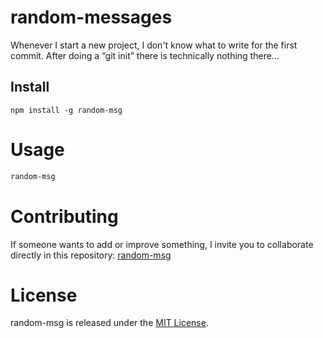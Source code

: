 # random-messages

Whenever I start a new project, I don't know what to write for the first commit. After doing a “git init” there is technically nothing there...

## Install

```npm
npm install -g random-msg
```

# Usage

```bash
random-msg
```

# Contributing
If someone wants to add or improve something, I invite you to collaborate directly in this repository: [random-msg](https://github.com/santiagoVII/santiagoVII-random-messages-esvu)

# License
random-msg is released under the [MIT License](https://opensource.org/licenses/MIT).